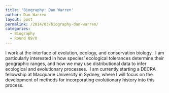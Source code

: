 ```yaml
---
title: 'Biography: Dan Warren'
author: Dan Warren
layout: post
permalink: /2014/03/biography-dan-warren/
categories:
  - Biography
  - Round 09/0
---
```

I work at the interface of evolution, ecology, and conservation biology.  I am particularly interested in how species&#8217; ecological tolerances determine their geographic ranges, and how we may use distributional data to infer ecological and evolutionary processes.  I am currently starting a DECRA fellowship at Macquarie University in Sydney, where I will focus on the development of methods for incorporating evolutionary history into this process.